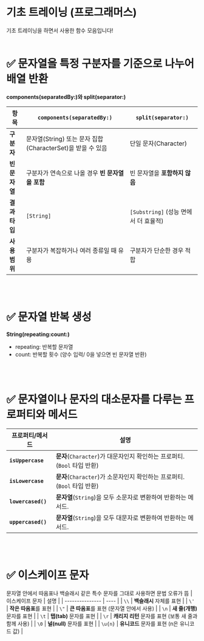 # 기초 트레이닝 (프로그래머스)
기초 트레이닝을 하면서 사용한 함수 모음입니다!
<br><br>

# ✅ 문자열을 특정 구분자를 기준으로 나누어 배열 반환  
**components(separatedBy:)와 split(separator:)**

| 항목             | `components(separatedBy:)`           | `split(separator:)`           |
| ---------------- | ------------------------------------ | ----------------------------- |
| **구분자**       | 문자열(String) 또는 문자 집합(CharacterSet)을 받을 수 있음 | 단일 문자(Character)          |
| **빈 문자열**    | 구분자가 연속으로 나올 경우 **빈 문자열을 포함**  | 빈 문자열을 **포함하지 않음** |
| **결과 타입**    | `[String]`                           | `[Substring]` (성능 면에서 더 효율적) |
| **사용 범위**    | 구분자가 복잡하거나 여러 종류일 때 유용       | 구분자가 단순한 경우 적합      |  

<br><br>
# ✅ 문자열 반복 생성
**String(repeating:count:)**
- repeating: 반복할 문자열
- count: 반복할 횟수 (양수 입력/ 0을 넣으면 빈 문자열 반환)

<br><br>
# ✅ 문자열이나 문자의 대소문자를 다루는 프로퍼티와 메서드
| 프로퍼티/메서드  | 설명 |
| ---------------- | ---- |
| **`isUppercase`** | **문자**(`Character`)가 대문자인지 확인하는 프로퍼티. (`Bool` 타입 반환) |
| **`isLowercase`** | **문자**(`Character`)가 소문자인지 확인하는 프로퍼티. (`Bool` 타입 반환) |
| **`lowercased()`** | **문자열**(`String`)을 모두 소문자로 변환하여 반환하는 메서드. |
| **`uppercased()`** | **문자열**(`String`)을 모두 대문자로 변환하여 반환하는 메서드. |

<br><br>
# ✅ 이스케이프 문자
문자열 안에서 따옴표나 백슬래시 같은 특수 문자를 그대로 사용하면 문법 오류가 뜸
| 이스케이프 문자 | 설명 |
| --------------- | ---- |
| `\\`            | **백슬래시** 자체를 표현 |
| `\'`            | **작은 따옴표**를 표현 |
| `\"`            | **큰 따옴표**를 표현 (문자열 안에서 사용) |
| `\n`            | **새 줄(개행)** 문자를 표현 |
| `\t`            | **탭(tab)** 문자를 표현 |
| `\r`            | **캐리지 리턴** 문자를 표현 (보통 새 줄과 함께 사용) |
| `\0`            | **널(null)** 문자를 표현 |
| `\u{n}`         | **유니코드** 문자를 표현 (n은 유니코드 값) |
